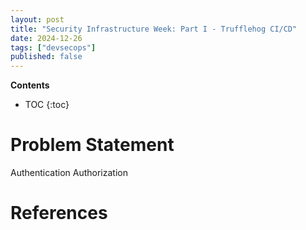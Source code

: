 ```yaml
---
layout: post
title: "Security Infrastructure Week: Part I - Trufflehog CI/CD"
date: 2024-12-26
tags: ["devsecops"]
published: false
---
```


**Contents**
* TOC
{:toc}

# Problem Statement

Authentication
Authorization



# References

[^1]: []()